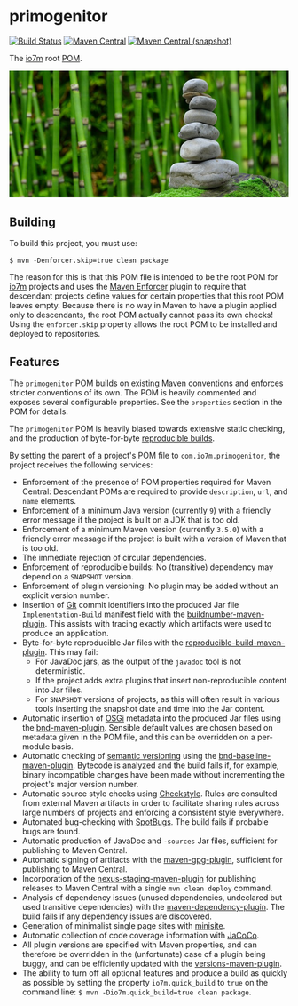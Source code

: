 primogenitor
===

[![Build Status](https://img.shields.io/travis/io7m/primogenitor.svg?style=flat-square)](https://travis-ci.org/io7m/primogenitor)
[![Maven Central](https://img.shields.io/maven-central/v/com.io7m.primogenitor/com.io7m.primogenitor.svg?style=flat-square)](http://search.maven.org/#search%7Cga%7C1%7Cg%3A%22com.io7m.primogenitor%22)
[![Maven Central (snapshot)](https://img.shields.io/nexus/s/https/oss.sonatype.org/com.io7m.primogenitor/com.io7m.primogenitor.svg?style=flat-square)](https://oss.sonatype.org/content/repositories/snapshots/com/io7m/primogenitor/)

The [io7m](http://io7m.com) root [POM](https://maven.apache.org/pom.html).

![primogenitor](./src/site/resources/primogenitor.jpg?raw=true)

## Building

To build this project, you must use:

```
$ mvn -Denforcer.skip=true clean package
```

The reason for this is that this POM file is intended to be the
root POM for [io7m](http://io7m.com) projects and uses the [Maven
Enforcer](https://maven.apache.org/enforcer/maven-enforcer-plugin/)
plugin to require that descendant projects define values for certain
properties that this root POM leaves empty. Because there is no way
in Maven to have a plugin applied only to descendants, the root POM
actually cannot pass its own checks! Using the `enforcer.skip` property
allows the root POM to be installed and deployed to repositories.

## Features

The `primogenitor` POM builds on existing Maven conventions and enforces stricter conventions of its own. The POM is heavily commented and exposes several configurable properties. See the `properties` section in the POM for details.

The `primogenitor` POM is heavily biased towards extensive static checking, and the production of byte-for-byte
[reproducible builds](https://reproducible-builds.org/).

By setting the parent of a project's POM file to `com.io7m.primogenitor`, the project receives the following services:

* Enforcement of the presence of POM properties required for Maven Central: Descendant POMs are required to provide `description`, `url`, and `name` elements.
* Enforcement of a minimum Java version (currently `9`) with a friendly error message if the project is built on a JDK that is too old.
* Enforcement of a minimum Maven version (currently `3.5.0`) with a friendly error message if the project is built with a version of Maven that is too old.
* The immediate rejection of circular dependencies.
* Enforcement of reproducible builds: No (transitive) dependency may depend on a `SNAPSHOT` version.
* Enforcement of plugin versioning: No plugin may be added without an explicit version number.
* Insertion of [Git](http://www.git-scm.com) commit identifiers into the produced Jar file `Implementation-Build` manifest field with the [buildnumber-maven-plugin](http://www.mojohaus.org/buildnumber-maven-plugin/). This assists with tracing exactly which artifacts were used to produce an application.
* Byte-for-byte reproducible Jar files with the [reproducible-build-maven-plugin](http://zlika.github.io/reproducible-build-maven-plugin/index.html). This may fail:
  * For JavaDoc jars, as the output of the `javadoc` tool is not deterministic.
  * If the project adds extra plugins that insert non-reproducible content into Jar files.
  * For `SNAPSHOT` versions of projects, as this will often result in various tools inserting the snapshot date and time into the Jar content.
* Automatic insertion of [OSGi](http://www.osgi.org) metadata into the produced Jar files using the [bnd-maven-plugin](https://github.com/bndtools/bnd/tree/master/maven/bnd-maven-plugin). Sensible default values are chosen based on metadata given in the POM file, and this can be overridden on a per-module basis.
* Automatic checking of [semantic versioning](https://semver.org/) using the [bnd-baseline-maven-plugin](https://github.com/bndtools/bnd/tree/master/maven/bnd-baseline-maven-plugin). Bytecode is analyzed and the build fails if, for example, binary incompatible changes have been made without incrementing the project's major version number.
* Automatic source style checks using [Checkstyle](https://maven.apache.org/plugins/maven-checkstyle-plugin/). Rules are consulted from external Maven artifacts in order to facilitate sharing rules across large numbers of projects and enforcing a consistent style everywhere.
* Automated bug-checking with [SpotBugs](https://spotbugs.github.io/spotbugs-maven-plugin/index.html). The build fails if probable bugs are found.
* Automatic production of JavaDoc and `-sources` Jar files, sufficient for publishing to Maven Central.
* Automatic signing of artifacts with the [maven-gpg-plugin](https://maven.apache.org/plugins/maven-gpg-plugin/), sufficient for publishing to Maven Central.
* Incorporation of the [nexus-staging-maven-plugin](https://github.com/sonatype/nexus-maven-plugins/tree/master/staging/maven-plugin) for publishing releases to Maven Central with a single `mvn clean deploy` command.
* Analysis of dependency issues (unused dependencies, undeclared but used transitive dependencies) with the [maven-dependency-plugin](https://maven.apache.org/plugins/maven-dependency-plugin/). The build fails if any dependency issues are discovered.
* Generation of minimalist single page sites with [minisite](https://www.io7m.com/software/minisite/).
* Automatic collection of code coverage information with [JaCoCo](http://www.jacoco.org/).
* All plugin versions are specified with Maven properties, and can therefore be overridden in the (unfortunate) case of a plugin being buggy, and can be efficiently updated with the [versions-maven-plugin](http://www.mojohaus.org/versions-maven-plugin/).
* The ability to turn off all optional features and produce a build as quickly as possible by setting the property `io7m.quick_build` to `true` on the command line: `$ mvn -Dio7m.quick_build=true clean package`.

